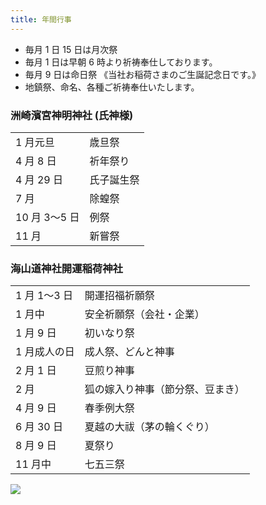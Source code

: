 ```yaml
---
title: 年間行事
---
```


- 毎月 1 日 15 日は月次祭
- 毎月 1 日は早朝 6 時より祈祷奉仕しております。
- 毎月 9 日は命日祭 《当社お稲荷さまのご生誕記念日です。》
- 地鎮祭、命名、各種ご祈祷奉仕いたします。

### 洲崎濱宮神明神社 (氏神様)

|               |            |
| ------------- | ---------- |
| 1 月元旦      | 歳旦祭     |
| 4 月 8 日     | 祈年祭り   |
| 4 月 29 日　  | 氏子誕生祭 |
| 7 月          | 除蝗祭     |
| 10 月 3〜5 日 | 例祭       |
| 11 月         | 新嘗祭     |

### 海山道神社開運稲荷神社

|              |                                  |
| ------------ | -------------------------------- |
| 1 月 1〜3 日 | 開運招福祈願祭                   |
| 1 月中       | 安全祈願祭（会社・企業）         |
| 1 月 9 日    | 初いなり祭                       |
| 1 月成人の日 | 成人祭、どんと神事               |
| 2 月 1 日    | 豆煎り神事                       |
| 2 月         | 狐の嫁入り神事（節分祭、豆まき） |
| 4 月 9 日    | 春季例大祭                       |
| 6 月 30 日   | 夏越の大祓（茅の輪くぐり）       |
| 8 月 9 日    | 夏祭り                           |
| 11 月中      | 七五三祭                         |

![](/img/events-2870.jpg)
